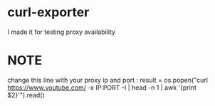 # curl-exporter
I made it for testing proxy availability
# NOTE
change this line with your proxy ip and port :
result = os.popen("curl https://www.youtube.com/ -x IP:PORT -I | head -n 1 | awk '{print $2}'").read()
